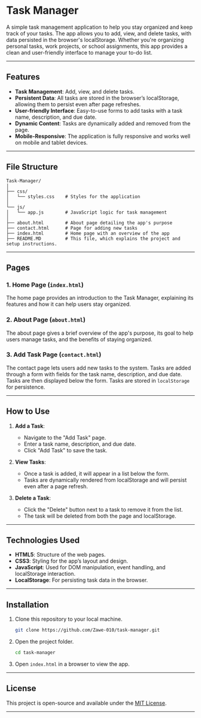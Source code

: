 # Task Manager

A simple task management application to help you stay organized and keep track of your tasks. The app allows you to add, view, and delete tasks, with data persisted in the browser's localStorage. Whether you're organizing personal tasks, work projects, or school assignments, this app provides a clean and user-friendly interface to manage your to-do list.

---

## Features

- **Task Management**: Add, view, and delete tasks.
- **Persistent Data**: All tasks are stored in the browser’s localStorage, allowing them to persist even after page refreshes.
- **User-friendly Interface**: Easy-to-use forms to add tasks with a task name, description, and due date.
- **Dynamic Content**: Tasks are dynamically added and removed from the page.
- **Mobile-Responsive**: The application is fully responsive and works well on mobile and tablet devices.

---

## File Structure

```plaintext
Task-Manager/
│
├── css/
│   └── styles.css    # Styles for the application
│
└── js/
│   └── app.js        # JavaScript logic for task management
│
├── about.html        # About page detailing the app's purpose
├── contact.html      # Page for adding new tasks
├── index.html        # Home page with an overview of the app
├── README.MD         # This file, which explains the project and setup instructions. 
```

---

## Pages

### 1. **Home Page (`index.html`)**

The home page provides an introduction to the Task Manager, explaining its features and how it can help users stay organized.

### 2. **About Page (`about.html`)**

The about page gives a brief overview of the app's purpose, its goal to help users manage tasks, and the benefits of staying organized.

### 3. **Add Task Page (`contact.html`)**

The contact page lets users add new tasks to the system. Tasks are added through a form with fields for the task name, description, and due date. Tasks are then displayed below the form. Tasks are stored in `localStorage` for persistence.

---

## How to Use

1. **Add a Task**:
   - Navigate to the "Add Task" page.
   - Enter a task name, description, and due date.
   - Click "Add Task" to save the task.
   
2. **View Tasks**:
   - Once a task is added, it will appear in a list below the form.
   - Tasks are dynamically rendered from localStorage and will persist even after a page refresh.
   
3. **Delete a Task**:
   - Click the "Delete" button next to a task to remove it from the list.
   - The task will be deleted from both the page and localStorage.

---

## Technologies Used

- **HTML5**: Structure of the web pages.
- **CSS3**: Styling for the app’s layout and design.
- **JavaScript**: Used for DOM manipulation, event handling, and localStorage interaction.
- **LocalStorage**: For persisting task data in the browser.

---

## Installation

1. Clone this repository to your local machine.
   ```bash
   git clone https://github.com/Zawe-010/task-manager.git
   ```

2. Open the project folder.
   ```bash
   cd task-manager
   ```

3. Open `index.html` in a browser to view the app.

---

## License

This project is open-source and available under the [MIT License](LICENSE).

---
